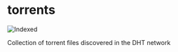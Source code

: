 torrents 
========
![Indexed](https://img.shields.io/badge/indexed-169184-blue)

Collection of torrent files discovered in the DHT network
